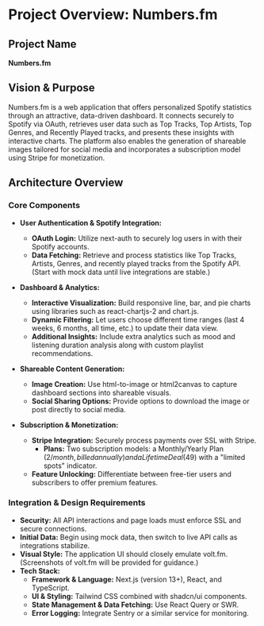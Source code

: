 # Project Overview: Numbers.fm

## Project Name
**Numbers.fm**

## Vision & Purpose
Numbers.fm is a web application that offers personalized Spotify statistics through an attractive, data-driven dashboard. It connects securely to Spotify via OAuth, retrieves user data such as Top Tracks, Top Artists, Top Genres, and Recently Played tracks, and presents these insights with interactive charts. The platform also enables the generation of shareable images tailored for social media and incorporates a subscription model using Stripe for monetization.

## Architecture Overview

### Core Components
- **User Authentication & Spotify Integration:**
  - **OAuth Login:** Utilize next-auth to securely log users in with their Spotify accounts.
  - **Data Fetching:** Retrieve and process statistics like Top Tracks, Artists, Genres, and recently played tracks from the Spotify API. (Start with mock data until live integrations are stable.)

- **Dashboard & Analytics:**
  - **Interactive Visualization:** Build responsive line, bar, and pie charts using libraries such as react-chartjs-2 and chart.js.
  - **Dynamic Filtering:** Let users choose different time ranges (last 4 weeks, 6 months, all time, etc.) to update their data view.
  - **Additional Insights:** Include extra analytics such as mood and listening duration analysis along with custom playlist recommendations.

- **Shareable Content Generation:**
  - **Image Creation:** Use html-to-image or html2canvas to capture dashboard sections into shareable visuals.
  - **Social Sharing Options:** Provide options to download the image or post directly to social media.

- **Subscription & Monetization:**
  - **Stripe Integration:** Securely process payments over SSL with Stripe.
    - **Plans:** Two subscription models: a Monthly/Yearly Plan ($2/month, billed annually) and a Lifetime Deal ($49) with a "limited spots" indicator.
  - **Feature Unlocking:** Differentiate between free-tier users and subscribers to offer premium features.

### Integration & Design Requirements
- **Security:** All API interactions and page loads must enforce SSL and secure connections.
- **Initial Data:** Begin using mock data, then switch to live API calls as integrations stabilize.
- **Visual Style:** The application UI should closely emulate volt.fm. (Screenshots of volt.fm will be provided for guidance.)
- **Tech Stack:**
  - **Framework & Language:** Next.js (version 13+), React, and TypeScript.
  - **UI & Styling:** Tailwind CSS combined with shadcn/ui components.
  - **State Management & Data Fetching:** Use React Query or SWR.
  - **Error Logging:** Integrate Sentry or a similar service for monitoring. 
